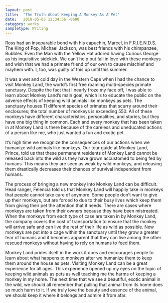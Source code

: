 ```yaml
---
layout: post
title:  "The Truth About Keeping A Monkey As A Pet"
date:   2018-05-05 12:34:56 -0600
category: works
sampletype: Writing
---
```


Ross had an inseparable bond with his capuchin, Marcel, in F.R.I.E.N.D.S. The King of Pop, Michael Jackson, was best friends with his chimpanzee, Bubbles. Even the Man with the Yellow Hat adored having Curious George as his inquisitive sidekick. We can’t help but fall in love with these monkeys and wish that we had a primate friend of our own to cause mischief and mayhem with. I, too, was guilty of this up until this summer.

It was a wet and cold day in the Western Cape when I had the chance to visit Monkey Land, the world’s first free roaming multi-species primate sanctuary. Despite the fact that I nearly froze my face off, I was able to learn about Monkey Land’s main goal, which is to educate the public on the adverse effects of keeping wild animals like monkeys as pets. The sanctuary houses 11 different species of primates that scurry around their enclosures; the total number of monkeys is exceeding 550. All of these monkeys have different characteristics, personalities, and stories, but they have one big thing in common. Each and every monkey that has been taken in at Monkey Land is there because of the careless and uneducated actions of a person like me, who just wanted a fun and exotic pet.

It’s high time we recognize the consequences of our actions when we humanize wild animals like monkeys. Our tour guide at Monkey Land, Prince, told us that these permanent residents of Monkey Land cannot be released back into the wild as they have grown accustomed to being fed by humans. This means they are seen as weak by wild monkeys, and releasing them drastically decreases their chances of survival independent from humans.

The process of bringing a new monkey into Monkey Land can be difficult. Head ranger, Felencia told us that Monkey Land will happily take in monkeys that people cannot take care of anymore. Some people don’t want to give up their monkeys, but are forced to due to their busy lives which keep them from giving their pet the attention that it needs. There are cases where monkeys are taken from their owners because they have been mistreated. When the monkeys from each type of case are taken in by Monkey Land, the company covers the cost of transportation to ensure that the monkey will arrive safe and can live the rest of their life as wild as possible. New monkeys are put into a cage within the sanctuary until they grow a greater fear of humans and it becomes apparent that they can live among the other rescued monkeys without having to rely on humans to feed them.

Monkey Land prides itself in the work it does and encourages people to learn about what happens to monkeys after we humanize them to keep them around the house as pets. Visiting Monkey Land can be a great experience for all ages. This experience opened up my eyes on the topic of keeping wild animals as pets as well teaching me the harms of keeping a monkey in my home. The next time that we see a beautiful, exotic animal in the wild, we should all remember that pulling that animal from its home does so much harm to it. If we truly love the beauty and essence of the animal, we should keep it where it belongs and admire it from afar.
